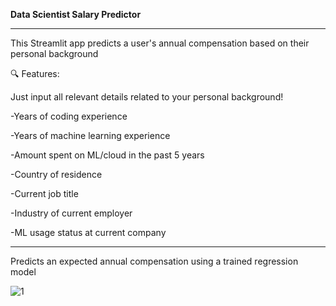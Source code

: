 **Data Scientist Salary Predictor**

---

This Streamlit app predicts a user's annual compensation based on their personal background 

🔍 Features:

Just input all relevant details related to your personal background!

-Years of coding experience

-Years of machine learning experience

-Amount spent on ML/cloud in the past 5 years

-Country of residence

-Current job title

-Industry of current employer

-ML usage status at current company

---

Predicts an expected annual compensation using a trained regression model


![1](https://github.com/user-attachments/assets/c64dfee0-e895-45c7-89f7-5569d885ceed)

